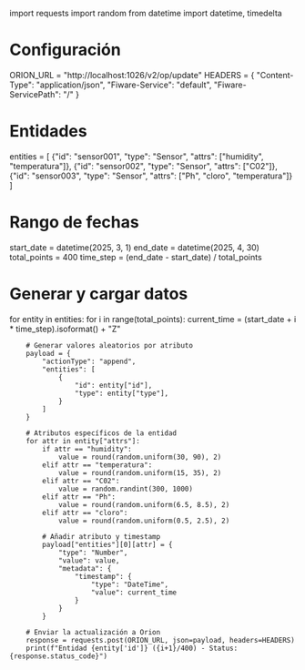 import requests
import random
from datetime import datetime, timedelta

# Configuración
ORION_URL = "http://localhost:1026/v2/op/update"
HEADERS = {
    "Content-Type": "application/json",
    "Fiware-Service": "default",
    "Fiware-ServicePath": "/"
}

# Entidades
entities = [
    {"id": "sensor001", "type": "Sensor", "attrs": ["humidity", "temperatura"]},
    {"id": "sensor002", "type": "Sensor", "attrs": ["C02"]},
    {"id": "sensor003", "type": "Sensor", "attrs": ["Ph", "cloro", "temperatura"]}
]

# Rango de fechas
start_date = datetime(2025, 3, 1)
end_date = datetime(2025, 4, 30)
total_points = 400
time_step = (end_date - start_date) / total_points

# Generar y cargar datos
for entity in entities:
    for i in range(total_points):
        current_time = (start_date + i * time_step).isoformat() + "Z"

        # Generar valores aleatorios por atributo
        payload = {
            "actionType": "append",
            "entities": [
                {
                    "id": entity["id"],
                    "type": entity["type"],
                }
            ]
        }

        # Atributos específicos de la entidad
        for attr in entity["attrs"]:
            if attr == "humidity":
                value = round(random.uniform(30, 90), 2)
            elif attr == "temperatura":
                value = round(random.uniform(15, 35), 2)
            elif attr == "C02":
                value = random.randint(300, 1000)
            elif attr == "Ph":
                value = round(random.uniform(6.5, 8.5), 2)
            elif attr == "cloro":
                value = round(random.uniform(0.5, 2.5), 2)

            # Añadir atributo y timestamp
            payload["entities"][0][attr] = {
                "type": "Number",
                "value": value,
                "metadata": {
                    "timestamp": {
                        "type": "DateTime",
                        "value": current_time
                    }
                }
            }

        # Enviar la actualización a Orion
        response = requests.post(ORION_URL, json=payload, headers=HEADERS)
        print(f"Entidad {entity['id']} ({i+1}/400) - Status: {response.status_code}")
